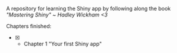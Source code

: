 A repository for learning the Shiny app by following along the book *"Mastering Shiny" ~ Hadley Wickham <3*

Chapters finished:
* [x] - Chapter 1 "Your first Shiny app"